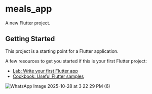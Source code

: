 # meals_app

A new Flutter project.

## Getting Started

This project is a starting point for a Flutter application.

A few resources to get you started if this is your first Flutter project:

- [Lab: Write your first Flutter app](https://docs.flutter.dev/get-started/codelab)
- [Cookbook: Useful Flutter samples](https://docs.flutter.dev/cookbook)

![WhatsApp Image 2025-10-28 at 3 22 29 PM (6)](https://github.com/user-attachments/assets/1ea524b8-81b9-4d34-8c5d-5db556fee454)
